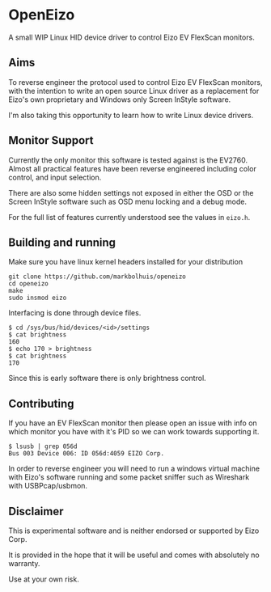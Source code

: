 OpenEizo
========
A small WIP Linux HID device driver to control Eizo EV FlexScan monitors.

Aims
----
To reverse engineer the protocol used to control Eizo EV FlexScan
monitors, with the intention to write an open source Linux
driver as a replacement for Eizo's own proprietary and Windows
only Screen InStyle software.

I'm also taking this opportunity to learn how to write Linux device drivers.

Monitor Support
---------------
Currently the only monitor this software is tested against is the EV2760.
Almost all practical features have been reverse engineered including 
color control, and input selection. 

There are also some hidden settings not exposed in either the OSD or the 
Screen InStyle software such as OSD menu locking and a debug mode.

For the full list of features currently understood see the values in `eizo.h`.

Building and running
--------------------
Make sure you have linux kernel headers installed for your distribution
```shell
git clone https://github.com/markbolhuis/openeizo
cd openeizo
make
sudo insmod eizo
```

Interfacing is done through device files.
```shell
$ cd /sys/bus/hid/devices/<id>/settings
$ cat brightness
160
$ echo 170 > brightness
$ cat brightness
170
```
Since this is early software there is only brightness control.

Contributing
------------
If you have an EV FlexScan monitor then please open an issue
with info on which monitor you have with it's PID so we can 
work towards supporting it.
```shell
$ lsusb | grep 056d
Bus 003 Device 006: ID 056d:4059 EIZO Corp.
```
In order to reverse engineer you will need to run a windows virtual machine 
with Eizo's software running and some packet sniffer such as Wireshark with 
USBPcap/usbmon.

Disclaimer
----------
This is experimental software and is neither endorsed or
supported by Eizo Corp.

It is provided in the hope that it will be useful and comes
with absolutely no warranty.

Use at your own risk.